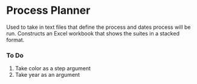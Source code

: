 # Process Planner

Used to take in text files that define the process and dates process will be run. Constructs an Excel workbook that shows the suites in a stacked format.

### To Do

1. Take color as a step argument
1. Take year as an argument

